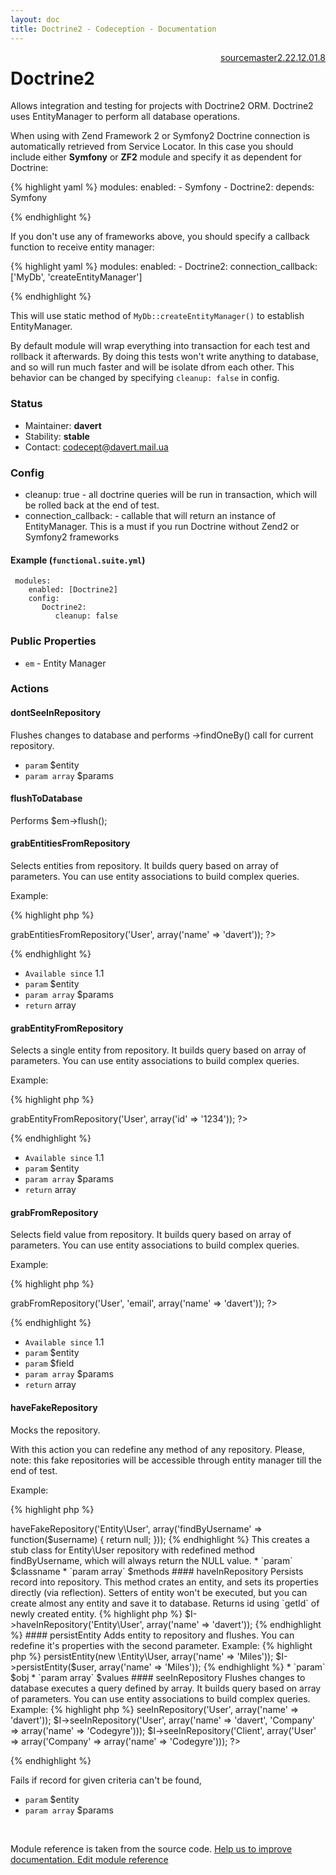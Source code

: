 ```yaml
---
layout: doc
title: Doctrine2 - Codeception - Documentation
---
```




<div class="btn-group" role="group" style="float: right" aria-label="..."><a class="btn btn-default" href="https://github.com/Codeception/Codeception/blob/2.3/src/Codeception/Module/Doctrine2.php">source</a><a class="btn btn-default" href="https://github.com/Codeception/Codeception/blob/master/docs/modules/Doctrine2.md">master</a><a class="btn btn-default" href="https://github.com/Codeception/Codeception/blob/2.2/docs/modules/Doctrine2.md">2.2</a><a class="btn btn-default" href="https://github.com/Codeception/Codeception/blob/2.1/docs/modules/Doctrine2.md">2.1</a><a class="btn btn-default" href="https://github.com/Codeception/Codeception/blob/2.0/docs/modules/Doctrine2.md">2.0</a><a class="btn btn-default" href="https://github.com/Codeception/Codeception/blob/1.8/docs/modules/Doctrine2.md">1.8</a></div>

# Doctrine2


Allows integration and testing for projects with Doctrine2 ORM.
Doctrine2 uses EntityManager to perform all database operations.

When using with Zend Framework 2 or Symfony2 Doctrine connection is automatically retrieved from Service Locator.
In this case you should include either **Symfony** or **ZF2** module and specify it as dependent for Doctrine:

{% highlight yaml %}
modules:
    enabled:
        - Symfony
        - Doctrine2:
            depends: Symfony

{% endhighlight %}

If you don't use any of frameworks above, you should specify a callback function to receive entity manager:

{% highlight yaml %}
modules:
    enabled:
        - Doctrine2:
            connection_callback: ['MyDb', 'createEntityManager']


{% endhighlight %}

This will use static method of `MyDb::createEntityManager()` to establish EntityManager.

By default module will wrap everything into transaction for each test and rollback it afterwards. By doing this
tests won't write anything to database, and so will run much faster and will be isolate dfrom each other.
This behavior can be changed by specifying `cleanup: false` in config.

### Status

* Maintainer: **davert**
* Stability: **stable**
* Contact: codecept@davert.mail.ua

### Config

* cleanup: true - all doctrine queries will be run in transaction, which will be rolled back at the end of test.
* connection_callback: - callable that will return an instance of EntityManager. This is a must if you run Doctrine without Zend2 or Symfony2 frameworks

 #### Example (`functional.suite.yml`)

     modules:
        enabled: [Doctrine2]
        config:
           Doctrine2:
              cleanup: false

### Public Properties

* `em` - Entity Manager


### Actions

#### dontSeeInRepository
 
Flushes changes to database and performs ->findOneBy() call for current repository.

 * `param` $entity
 * `param array` $params


#### flushToDatabase
 
Performs $em->flush();


#### grabEntitiesFromRepository
 
Selects entities from repository.
It builds query based on array of parameters.
You can use entity associations to build complex queries.

Example:

{% highlight php %}

<?php
$users = $I->grabEntitiesFromRepository('User', array('name' => 'davert'));
?>

{% endhighlight %}

 * `Available since` 1.1
 * `param` $entity
 * `param array` $params
 * `return` array


#### grabEntityFromRepository
 
Selects a single entity from repository.
It builds query based on array of parameters.
You can use entity associations to build complex queries.

Example:

{% highlight php %}

<?php
$user = $I->grabEntityFromRepository('User', array('id' => '1234'));
?>

{% endhighlight %}

 * `Available since` 1.1
 * `param` $entity
 * `param array` $params
 * `return` array


#### grabFromRepository
 
Selects field value from repository.
It builds query based on array of parameters.
You can use entity associations to build complex queries.

Example:

{% highlight php %}

<?php
$email = $I->grabFromRepository('User', 'email', array('name' => 'davert'));
?>

{% endhighlight %}

 * `Available since` 1.1
 * `param` $entity
 * `param` $field
 * `param array` $params
 * `return` array


#### haveFakeRepository
 
Mocks the repository.

With this action you can redefine any method of any repository.
Please, note: this fake repositories will be accessible through entity manager till the end of test.

Example:

{% highlight php %}

<?php

$I->haveFakeRepository('Entity\User', array('findByUsername' => function($username) {  return null; }));


{% endhighlight %}

This creates a stub class for Entity\User repository with redefined method findByUsername,
which will always return the NULL value.

 * `param` $classname
 * `param array` $methods


#### haveInRepository
 
Persists record into repository.
This method crates an entity, and sets its properties directly (via reflection).
Setters of entity won't be executed, but you can create almost any entity and save it to database.
Returns id using `getId` of newly created entity.

{% highlight php %}

$I->haveInRepository('Entity\User', array('name' => 'davert'));

{% endhighlight %}


#### persistEntity
 
Adds entity to repository and flushes. You can redefine it's properties with the second parameter.

Example:

{% highlight php %}

<?php
$I->persistEntity(new \Entity\User, array('name' => 'Miles'));
$I->persistEntity($user, array('name' => 'Miles'));

{% endhighlight %}

 * `param` $obj
 * `param array` $values


#### seeInRepository
 
Flushes changes to database executes a query defined by array.
It builds query based on array of parameters.
You can use entity associations to build complex queries.

Example:

{% highlight php %}

<?php
$I->seeInRepository('User', array('name' => 'davert'));
$I->seeInRepository('User', array('name' => 'davert', 'Company' => array('name' => 'Codegyre')));
$I->seeInRepository('Client', array('User' => array('Company' => array('name' => 'Codegyre')));
?>

{% endhighlight %}

Fails if record for given criteria can\'t be found,

 * `param` $entity
 * `param array` $params

<p>&nbsp;</p><div class="alert alert-warning">Module reference is taken from the source code. <a href="https://github.com/Codeception/Codeception/tree/2.3/src/Codeception/Module/Doctrine2.php">Help us to improve documentation. Edit module reference</a></div>
